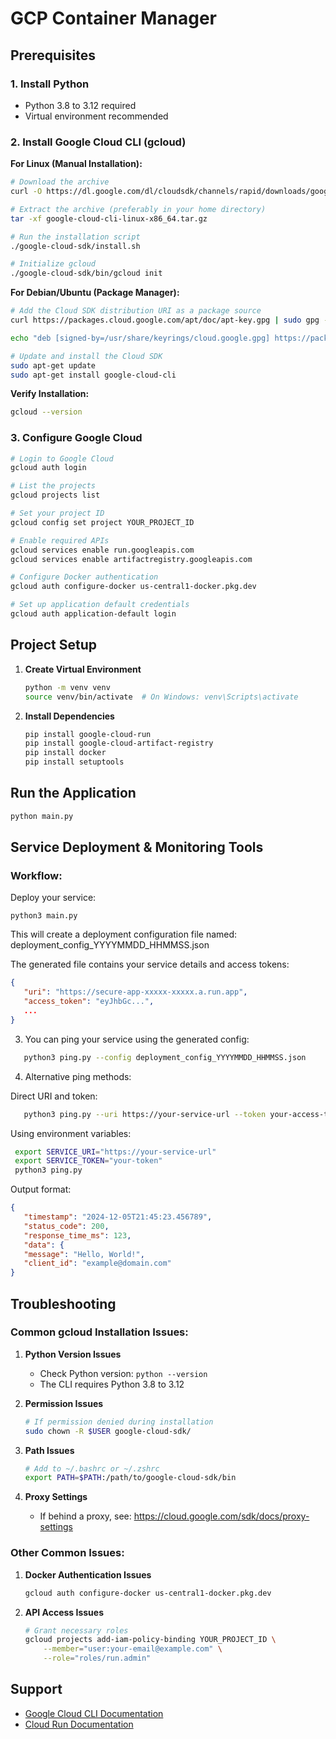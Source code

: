 # GCP Container Manager

## Prerequisites

### 1. Install Python

- Python 3.8 to 3.12 required
- Virtual environment recommended

### 2. Install Google Cloud CLI (gcloud)

**For Linux (Manual Installation):**

```bash
# Download the archive
curl -O https://dl.google.com/dl/cloudsdk/channels/rapid/downloads/google-cloud-cli-linux-x86_64.tar.gz

# Extract the archive (preferably in your home directory)
tar -xf google-cloud-cli-linux-x86_64.tar.gz

# Run the installation script
./google-cloud-sdk/install.sh

# Initialize gcloud
./google-cloud-sdk/bin/gcloud init
```

**For Debian/Ubuntu (Package Manager):**

```bash
# Add the Cloud SDK distribution URI as a package source
curl https://packages.cloud.google.com/apt/doc/apt-key.gpg | sudo gpg --dearmor -o /usr/share/keyrings/cloud.google.gpg

echo "deb [signed-by=/usr/share/keyrings/cloud.google.gpg] https://packages.cloud.google.com/apt cloud-sdk main" | sudo tee -a /etc/apt/sources.list.d/google-cloud-sdk.list

# Update and install the Cloud SDK
sudo apt-get update
sudo apt-get install google-cloud-cli
```

**Verify Installation:**

```bash
gcloud --version
```

### 3. Configure Google Cloud

```bash
# Login to Google Cloud
gcloud auth login

# List the projects
gcloud projects list

# Set your project ID
gcloud config set project YOUR_PROJECT_ID

# Enable required APIs
gcloud services enable run.googleapis.com
gcloud services enable artifactregistry.googleapis.com

# Configure Docker authentication
gcloud auth configure-docker us-central1-docker.pkg.dev

# Set up application default credentials
gcloud auth application-default login
```

## Project Setup

1. **Create Virtual Environment**

   ```bash
   python -m venv venv
   source venv/bin/activate  # On Windows: venv\Scripts\activate
   ```

2. **Install Dependencies**
   ```bash
   pip install google-cloud-run
   pip install google-cloud-artifact-registry
   pip install docker
   pip install setuptools
   ```

## Run the Application

```bash
python main.py
```

## Service Deployment & Monitoring Tools

### Workflow:

Deploy your service:

```python3
python3 main.py
```

This will create a deployment configuration file named: deployment_config_YYYYMMDD_HHMMSS.json

The generated file contains your service details and access tokens:

```json
{
   "uri": "https://secure-app-xxxxx-xxxxx.a.run.app",
   "access_token": "eyJhbGc...",
   ...
}
```

3. You can ping your service using the generated config:

```bash
   python3 ping.py --config deployment_config_YYYYMMDD_HHMMSS.json
```

4. Alternative ping methods:

Direct URI and token:

```bash
   python3 ping.py --uri https://your-service-url --token your-access-token
```

Using environment variables:

```bash
 export SERVICE_URI="https://your-service-url"
 export SERVICE_TOKEN="your-token"
 python3 ping.py
```

Output format:

```json
{
   "timestamp": "2024-12-05T21:45:23.456789",
   "status_code": 200,
   "response_time_ms": 123,
   "data": {
   "message": "Hello, World!",
   "client_id": "example@domain.com"
}
```

## Troubleshooting

### Common gcloud Installation Issues:

1. **Python Version Issues**

   - Check Python version: `python --version`
   - The CLI requires Python 3.8 to 3.12

2. **Permission Issues**

   ```bash
   # If permission denied during installation
   sudo chown -R $USER google-cloud-sdk/
   ```

3. **Path Issues**

   ```bash
   # Add to ~/.bashrc or ~/.zshrc
   export PATH=$PATH:/path/to/google-cloud-sdk/bin
   ```

4. **Proxy Settings**
   - If behind a proxy, see: https://cloud.google.com/sdk/docs/proxy-settings

### Other Common Issues:

1. **Docker Authentication Issues**

   ```bash
   gcloud auth configure-docker us-central1-docker.pkg.dev
   ```

2. **API Access Issues**
   ```bash
   # Grant necessary roles
   gcloud projects add-iam-policy-binding YOUR_PROJECT_ID \
       --member="user:your-email@example.com" \
       --role="roles/run.admin"
   ```

## Support

- [Google Cloud CLI Documentation](https://cloud.google.com/sdk/docs)
- [Cloud Run Documentation](https://cloud.google.com/run/docs)
